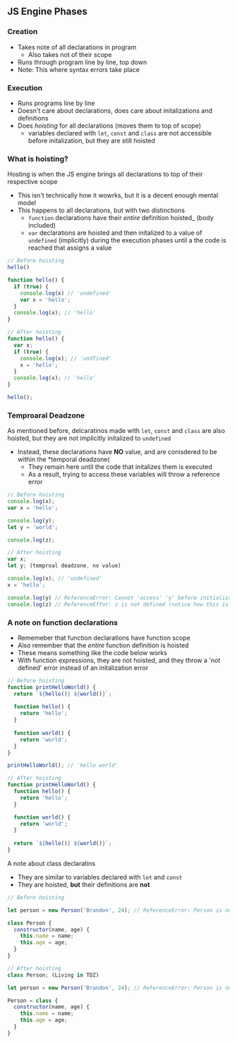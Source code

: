 ## JS Engine Phases ##

### Creation ###
- Takes note of all declarations in program
  - Also takes not of their scope
- Runs through program line by line, top down
- Note: This where syntax errors take place

### Execution ###
- Runs programs line by line
- Doesn't care about declarations, does care about initalizations and definitions
- Does *hoisting* for all declarations (moves them to top of scope)
  - variables declared with `let`, `const` and `class` are not accessible before initalization, but they are still hoisted

### What is hoisting? ###
Hosting is when the JS engine brings all declarations to top of their respective scope
- This isn't technically how it wowrks, but it is a decent enough mental model
- This happens to all declarations, but with two distinctions
  - `function` declarations have their _entire_ definition hoisted_ (body included)
  - `var` declarations are hoisted and then initalized to a value of `undefined` (implicitly) during the execution phases until a the code is reached that assigns a value

```javascript
// Before hoisting
hello()

function hello() {
  if (true) {
    console.log(x) // 'undefined'
    var x = 'hello';
  }
  console.log(x); // 'hello'
}
```
```javascript
// After hoisting
function hello() {
  var x;
  if (true) {
    console.log(x); // 'undfined'
    x = 'hello';
  }
  console.log(x); // 'hello'
}

hello();
```

### Temproaral Deadzone ###
As mentioned before, delcaratinos made with `let`, `const` and `class` are also hoisted, but they are not implicitly initalized to `undefined`
- Instead, these declarations have **NO** value, and are conisdered to be within the *temporal deadzone(
  - They remain here until the code that initalizes them is executed
  - As a result, trying to access these variables will throw a reference error

```javascript
// Before hoisting
console.log(x);
var x = 'hello';

console.log(y);
let y = 'world';

console.log(z);
```
```javascript
// After hoisting
var x;
let y; (temproal deadzone, no value)

console.log(x); // 'undefined'
x = 'hello';

console.log(y) // ReferenceError: Cannot 'access' 'y' before initialization (Look at the wording of this error)
console.log(z) // ReferenceEffor: z is not defined (notice how this is different. JS knows where a declaration is in the TDZ vs not defined)
```
### A note on function declarations ###
- Rememeber that function declarations have function scope
- Also remember that the *entire* function definition is hoisted
- These means something like the code below works
- With function expressions, they are not hoisted, and they throw a 'not defined' error instead of an initalization error

```javascript
// Before hoisting
function printHelloWorld() {
  return `${hello()} ${world()}`;
  
  function hello() {
    return 'hello';
  }
  
  function world() {
    return 'world';
  }
}

printHelloWorld(); // 'hello world'
```
```javascript
// After hoisting
function printHelloWorld() {
  function hello() {
    return 'hello';
  }

  function world() {
    return 'world';
  }
  
  return `${hello()} ${world()}`;
}
```
A note about class declaratins
- They are similar to variables declared with `let` and `const`
- They are hoisted, **but** their definitions are **not**

```javascript
// Before hoisting

let person = new Person('Brandon', 24); // ReferenceError: Person is not defined

class Person {
  constructor(name, age) {
    this.name = name;
    this.age = age;
  }
}
```
```javascript
// After hoisting
class Person; (Living in TDZ)

let person = new Person('Brandon', 24); // ReferenceError: Person is not defined (similar to how function expression swork)

Person = class {
  constructor(name, age) {
    this.name = name;
    this.age = age;
  }
}
```
